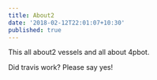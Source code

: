 ```yaml
---
title: About2
date: '2018-02-12T22:01:07+10:30'
published: true
---
```


This all about2 vessels and all about 4pbot.

Did travis work? Please say yes!
